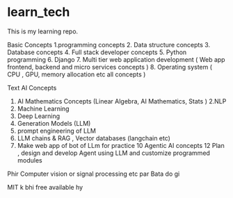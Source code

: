 # learn_tech
This is my learning repo.

Basic Concepts 
1.programming concepts 
2. Data structure concepts 
3. Database concepts
4. Full stack developer concepts
5. Python programming 
6. Django
7. Multi tier web application development ( Web app frontend, backend and micro services concepts )
8. Operating system ( CPU , GPU,  memory allocation etc all concepts )

Text AI Concepts 
1. AI Mathematics Concepts (Linear Algebra, AI Mathematics, Stats )
2.NLP
4. Machine Learning 
5. Deep Learning
6. Generation Models (LLM)
7. prompt engineering of LLM 
8. LLM chains & RAG , Vector databases (langchain etc)
9. Make web app of bot of LLm for practice 
10 Agentic AI concepts
12 Plan , design and develop Agent using  LLM and customize programmed modules

Phir Computer vision or signal processing etc par Bata do gi

MIT k bhi free available hy
